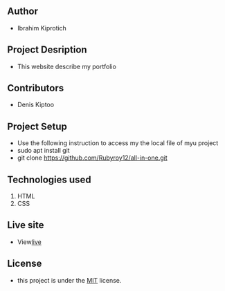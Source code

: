 ## Author
- Ibrahim Kiprotich
## Project Desription
- This website describe my portfolio
## Contributors
- Denis Kiptoo
## Project Setup
- Use the following instruction to access my the local file of myu project
- sudo apt install git
- git clone https://github.com/Rubyroy12/all-in-one.git
## Technologies used
1. HTML
2. CSS 
## Live site
- View[live](https://rubyroy12.github.io/all-in-one/)
## License 
- this project is under the [MIT](LICENSE.md) license.